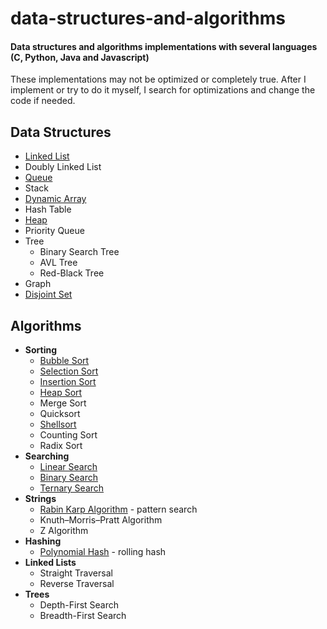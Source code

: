 # data-structures-and-algorithms

#### Data structures and algorithms implementations with several languages (C, Python, Java and Javascript)

These implementations may not be optimized or completely true.
After I implement or try to do it myself, I search for optimizations and change the code if needed.

## Data Structures

- [Linked List](DataStructures/LinkedList)
- Doubly Linked List
- [Queue](DataStructures/Queue)
- Stack
- [Dynamic Array](DataStructures/DynamicArray)
- Hash Table
- [Heap](DataStructures/Heap)
- Priority Queue
- Tree
  - Binary Search Tree
  - AVL Tree
  - Red-Black Tree
- Graph
- [Disjoint Set](DataStructures/DisjointSet)

## Algorithms

- **Sorting**
  - [Bubble Sort](Algorithms/Sorting/BubbleSort)
  - [Selection Sort](Algorithms/Sorting/SelectionSort)
  - [Insertion Sort](Algorithms/Sorting/InsertionSort)
  - [Heap Sort](Algorithms/Sorting/HeapSort)
  - Merge Sort
  - Quicksort
  - [Shellsort](Algorithms/Sorting/ShellSort)
  - Counting Sort
  - Radix Sort
- **Searching**
  - [Linear Search](Algorithms/Search/Linear)
  - [Binary Search](Algorithms/Search/Binary)
  - [Ternary Search](Algorithms/Search/Ternary)
- **Strings**
  - [Rabin Karp Algorithm](Algorithms/String/RabinKarp) - pattern search
  - Knuth–Morris–Pratt Algorithm
  - Z Algorithm
- **Hashing**
  - [Polynomial Hash](Algorithms/Hashing/PolynomialHash) - rolling hash
- **Linked Lists**
  - Straight Traversal
  - Reverse Traversal
- **Trees**
  - Depth-First Search
  - Breadth-First Search
